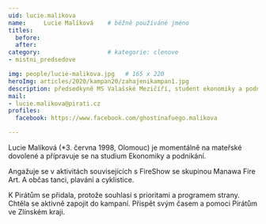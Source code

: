 ```yaml
---
uid: lucie.malikova
name:     Lucie Malíková  	# běžně používáné jméno
titles:
  before: 
  after:
category:                   # kategorie: clenove
- mistni_predsedove

img: people/lucie-malikova.jpg   # 165 x 220
heroImg: articles/2020/kampan20/zahajenikampan1.jpg
description: předsedkyně MS Valašské Mezičíří, student ekonomiky a podnikání # kratký popis, max 160 znaků
mail:
- lucie.malikova@pirati.cz
profiles:
  facebook: https://www.facebook.com/ghostinafuego.malikova

---
```


Lucie Malíková (*3. června 1998, Olomouc) je momentálně na mateřské dovolené a přípravuje se na studium Ekonomiky a podnikání.

Angažuje se v aktivitách souvisejících s FireShow se skupinou Manawa Fire Art. A občas tanci, plavání a cyklistice.

K Pirátům se přidala, protože souhlasí s prioritami a programem strany. Chtěla se aktivně zapojit do kampaní. Přispět svým časem a pomoci Pirátům ve Zlínském kraji.
